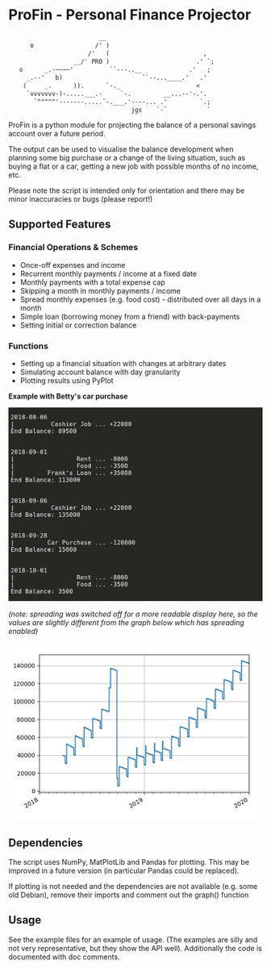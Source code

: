 # ProFin - Personal Finance Projector

```
                         __
      o                 /' ) 
                      /'   (                          ,
                  __/' PRO )                        .' `;
   o      _.-~~~~'          ``---..__             .'   ;
     _.--'   b)                      ``--...____.'   .'
    (     _.      )).      `-._                     <
     `vvvvvvv-)-.....___.-     `-.         __...--'-.'.
       `^^^^^'-------.....`-.___.'----... .'         `.;
                                  jgs    `-`           `
```

ProFin is a python module for projecting the balance of a personal savings account 
over a future period.

The output can be used to visualise the balance development when planning some big
purchase or a change of the living situation, such as buying a flat or a car, 
getting a new job with possible months of no income, etc.

Please note the script is intended only for orientation and there may be minor
inaccuracies or bugs (please report!)

## Supported Features

### Financial Operations & Schemes

- Once-off expenses and income
- Recurrent monthly payments / income at a fixed date
- Monthly payments with a total expense cap
- Skipping a month in monthly payments / income
- Spread monthly expenses (e.g. food cost) - distributed over all days in a month
- Simple loan (borrowing money from a friend) with back-payments
- Setting initial or correction balance

### Functions

- Setting up a financial situation with changes at arbitrary dates
- Simulating account balance with day granularity
- Plotting results using PyPlot

**Example with Betty's car purchase**

![betty2](betty_txt.png)

*(note: spreading was switched off for a more readable display here, so the values are slightly different from the graph below which has spreading enabled)*

![betty1](betty_graph.png)

## Dependencies

The script uses NumPy, MatPlotLib and Pandas for plotting. This may be improved in a future version
(in particular Pandas could be replaced). 

If plotting is not needed and the dependencies are not available (e.g. some old Debian), 
remove their imports and comment out the graph() function

## Usage

See the example files for an example of usage. (The examples are silly and not very representative, but they show the API well).
Additionally the code is documented with doc comments.
